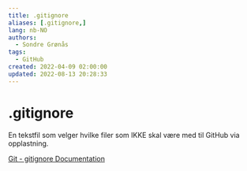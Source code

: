 ```yaml
---
title: .gitignore
aliases: [.gitignore,]
lang: nb-NO
authors:
  - Sondre Grønås
tags:
  - GitHub
created: 2022-04-09 02:00:00
updated: 2022-08-13 20:28:33
---
```

# .gitignore
En tekstfil som velger hvilke filer som IKKE skal være med til GitHub via opplastning.

[Git - gitignore Documentation](https://git-scm.com/docs/gitignore)